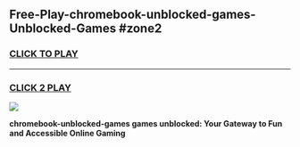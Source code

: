 
## Free-Play-chromebook-unblocked-games-Unblocked-Games #zone2
<h3>
<a href="https://news.freeplayer.one?title=chromebook-unblocked-games&ref=8M">CLICK TO PLAY</a></h3>
<hr>

<h3>
<a href="https://news.freeplayer.one?title=chromebook-unblocked-games&ref=8M">CLICK 2 PLAY</a>
  
</h3>

<a href="https://news.freeplayer.one?title=chromebook-unblocked-games&ref=8M"><img src="https://clearcache.store/games.png"></a>


**chromebook-unblocked-games games unblocked: Your Gateway to Fun and Accessible Online Gaming**
